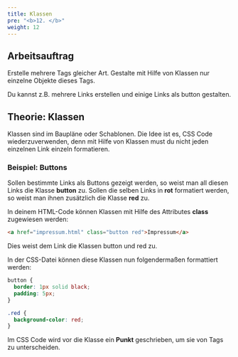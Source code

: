 ```yaml
---
title: Klassen
pre: "<b>12. </b>"
weight: 12
---
```


## Arbeitsauftrag

Erstelle mehrere Tags gleicher Art. Gestalte mit Hilfe von Klassen nur einzelne Objekte dieses Tags.

Du kannst z.B. mehrere Links erstellen und einige Links als button gestalten.

## Theorie: Klassen

Klassen sind im Baupläne oder Schablonen. Die Idee ist es, CSS Code wiederzuverwenden, denn mit Hilfe von Klassen must du nicht jeden einzelnen Link einzeln formatieren.

### Beispiel: Buttons

Sollen bestimmte Links als Buttons gezeigt werden, so weist man all diesen Links die Klasse **button** zu. Sollen die selben Links in **rot** formatiert werden, so weist man ihnen zusätzlich die Klasse **red** zu.

In deinem HTML-Code können Klassen mit Hilfe des Attributes **class** zugewiesen werden:

```html
<a href="impressum.html" class="button red">Impressum</a> 
```

Dies weist dem Link die Klassen button und red zu. 

In der CSS-Datei können diese Klassen nun folgendermaßen formattiert werden:

```css
button {
  border: 1px solid black;
  padding: 5px;
}

.red {
  background-color: red;
}
```

Im CSS Code wird vor die Klasse ein **Punkt** geschrieben, um sie von Tags zu unterscheiden.

